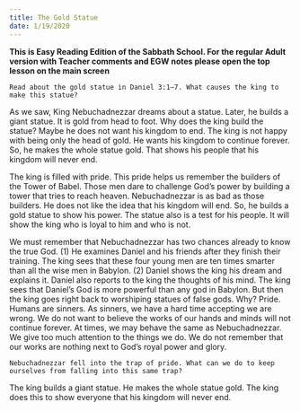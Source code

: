 ```yaml
---
title: The Gold Statue
date: 1/19/2020
---
```


 **This is Easy Reading Edition of the Sabbath School. For the regular Adult version with Teacher comments and EGW notes please open the top lesson on the main screen** 

`Read about the gold statue in Daniel 3:1–7. What causes the king to make this statue?`

As we saw, King Nebuchadnezzar dreams about a statue. Later, he builds a giant statue. It is gold from head to foot. Why does the king build the statue? Maybe he does not want his kingdom to end. The king is not happy with being only the head of gold. He wants his kingdom to continue forever. So, he makes the whole statue gold. That shows his people that his kingdom will never end.

The king is filled with pride. This pride helps us remember the builders of the Tower of Babel. Those men dare to challenge God’s power by building a tower that tries to reach heaven. Nebuchadnezzar is as bad as those builders. He does not like the idea that his kingdom will end. So, he builds a gold statue to show his power. The statue also is a test for his people. It will show the king who is loyal to him and who is not.

We must remember that Nebuchadnezzar has two chances already to know the true God. (1) He examines Daniel and his friends after they finish their training. The king sees that these four young men are ten times smarter than all the wise men in Babylon. (2) Daniel shows the king his dream and explains it. Daniel also reports to the king the thoughts of his mind. The king sees that Daniel’s God is more powerful than any god in Babylon. But then the king goes right back to worshiping statues of false gods. Why? Pride. Humans are sinners. As sinners, we have a hard time accepting we are wrong. We do not want to believe the works of our hands and minds will not continue forever. At times, we may behave the same as Nebuchadnezzar. We give too much attention to the things we do. We do not remember that our works are nothing next to God’s royal power and glory.

`Nebuchadnezzar fell into the trap of pride. What can we do to keep ourselves from falling into this same trap?`

The king builds a giant statue. He makes the whole statue gold. The king does this to show everyone that his kingdom will never end.
